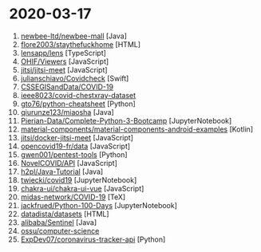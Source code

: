 # 2020-03-17

1. [newbee-ltd/newbee-mall](https://github.com/newbee-ltd/newbee-mall "newbee-mall 项目（新蜂商城）是一套电商系统，包括 newbee-mall 商城系统及 newbee-mall-admin 商城后台管理系统，基于 Spring Boot 2.X 及相关技术栈开发。 前台商城系统包含首页门户、商品分类、新品上线、首页轮播、商品推荐、商品搜索、商品展示、购物车、订单结算、订单流程、个人订单管理、会员中心、帮助中心等模块。 后台管理系统包含数据面板、轮播图管理、商品管理、订单管理、会员管理、分类管理、设置等模块。") [Java]
2. [flore2003/staythefuckhome](https://github.com/flore2003/staythefuckhome "The #StayTheFuckHome Website") [HTML]
3. [lensapp/lens](https://github.com/lensapp/lens "Lens - The free, smart desktop application for managing Kubernetes clusters") [TypeScript]
4. [OHIF/Viewers](https://github.com/OHIF/Viewers "OHIF zero-footprint DICOM viewer and oncology specific Lesion Tracker, plus shared extension packages") [JavaScript]
5. [jitsi/jitsi-meet](https://github.com/jitsi/jitsi-meet "Jitsi Meet - Secure, Simple and Scalable Video Conferences that you use as a standalone app or embed in your web application.") [JavaScript]
6. [julianschiavo/Covidcheck](https://github.com/julianschiavo/Covidcheck "Open source iOS app to track COVID-19 cases in a beautiful, easy-to-use interface") [Swift]
7. [CSSEGISandData/COVID-19](https://github.com/CSSEGISandData/COVID-19 "Novel Coronavirus (COVID-19) Cases, provided by JHU CSSE") 
8. [ieee8023/covid-chestxray-dataset](https://github.com/ieee8023/covid-chestxray-dataset "We are building an open database of COVID-19 cases with chest X-ray or CT images.") 
9. [gto76/python-cheatsheet](https://github.com/gto76/python-cheatsheet "Comprehensive Python Cheatsheet") [Python]
10. [qiurunze123/miaosha](https://github.com/qiurunze123/miaosha "⭐⭐⭐⭐秒杀系统设计与实现.互联网工程师进阶与分析🙋🐓") [Java]
11. [Pierian-Data/Complete-Python-3-Bootcamp](https://github.com/Pierian-Data/Complete-Python-3-Bootcamp "Course Files for Complete Python 3 Bootcamp Course on Udemy") [JupyterNotebook]
12. [material-components/material-components-android-examples](https://github.com/material-components/material-components-android-examples "Companion example apps and code for MDC-Android.") [Kotlin]
13. [jitsi/docker-jitsi-meet](https://github.com/jitsi/docker-jitsi-meet "Jitsi Meet on Docker") [JavaScript]
14. [opencovid19-fr/data](https://github.com/opencovid19-fr/data "Consolidation des données de sources officielles concernant l'épidémie de COVID19") [JavaScript]
15. [gwen001/pentest-tools](https://github.com/gwen001/pentest-tools "Custom pentesting tools") [Python]
16. [NovelCOVID/API](https://github.com/NovelCOVID/API "API for Current cases and more stuff about COVID-19 or the Novel Coronavirus Strain") [JavaScript]
17. [h2pl/Java-Tutorial](https://github.com/h2pl/Java-Tutorial "【Java工程师面试复习指南】本仓库涵盖大部分Java程序员所需要掌握的核心知识，整合了互联网上的很多优质Java技术文章，力求打造为最完整最实用的Java开发者学习指南，如果对你有帮助，给个star告诉我吧，谢谢！") [Java]
18. [twiecki/covid19](https://github.com/twiecki/covid19 "Analyses about the COVID-19 virus") [JupyterNotebook]
19. [chakra-ui/chakra-ui-vue](https://github.com/chakra-ui/chakra-ui-vue "⚡️ Build scalable and accessible Vue.js applications with ease.") [JavaScript]
20. [midas-network/COVID-19](https://github.com/midas-network/COVID-19 "2019 novel coronavirus repository") [TeX]
21. [jackfrued/Python-100-Days](https://github.com/jackfrued/Python-100-Days "Python - 100天从新手到大师") [JupyterNotebook]
22. [datadista/datasets](https://github.com/datadista/datasets "Fuente de datos de los reportajes y proyectos de periodismo de investigación y datos de DATADISTA") [HTML]
23. [alibaba/Sentinel](https://github.com/alibaba/Sentinel "A lightweight powerful flow control component enabling reliability and monitoring for microservices. (面向云原生微服务的流量控制、熔断降级组件)") [Java]
24. [ossu/computer-science](https://github.com/ossu/computer-science "🎓 Path to a free self-taught education in Computer Science!") 
25. [ExpDev07/coronavirus-tracker-api](https://github.com/ExpDev07/coronavirus-tracker-api "🦠 A simple and fast (< 200ms) API for tracking the global coronavirus (COVID-19, SARS-CoV-2) outbreak. It's written in python using the 🍼 Flask framework.") [Python]
